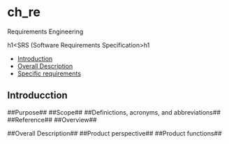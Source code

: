 # ch_re
Requirements Engineering

h1<SRS (Software Requirements Specification>h1
  - [Introduction](#Introduction)
  - [Overall Description](#Overal-description)
  - [Specific requirements](#Specific-requirements)
  
  ## Introducction ##
  
  ##Purpose##
  ##Scope##
  ##Definictions, acronyms, and abbreviations##
  ##Reference##
  ##Overview##
  
  ##Overall Description##
  ##Product perspective##
  ##Product functions##

